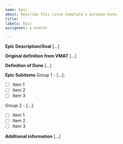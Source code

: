```yaml
---
name: Epic
about: Describe this issue template's purpose here.
title: ''
labels: Epic
assignees: p-knecht

---
```


**Epic Description/Goal**
[...]

**Original definition from VMAT**
[...]

**Definition of Done**
[...]

**Epic Subitems**
Group 1 - [...]:
- [ ] Item 1
- [ ] Item 2
- [ ] Item 3

Group 2 - [...]:
- [ ] Item 1
- [ ] Item 2
- [ ] Item 3

**Additional information**
[...]
